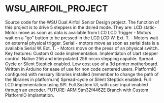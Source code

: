 # WSU_AIRFOIL_PROJECT
Source code for the WSU Dual Airfoil Senior Design project.
The function of this project is to drive 5 steppers in the dsired mode.
They are:
LCD static- Motor move as soon as data is available from LCD
LCD Trigger - Motors wait on a "go" button to be pressed in the LCD
LCD W. Ext. T. - Motors wait on external physical trigger.
Serial - motors move as soon as serial data is a available 
Serial W. Ext. T. - Motors move on the press of an physical switch.
Key features:
Custom G code implementation.
Implemtiaton of Uart stepper control.
Native 256 and interpolated 256 micro stepping capable.
Spread Cycle or Silent Steptick enabled.
Low cost use of a 3d printer motherboard.
Written in Arduino for ease of use for non code centered users.
PlatformIO configured with nessary libraries installed 
(remember to change the path of the libraries in platform.ini)
Spread-cycle or Silent Steptick enabled.
Full LCD implementation using SPI.
Full System UI, with user input enabled through an encoder.
FUTURE:
ARM Stm32f446ZE Branch with Custom PlatformIO implantation.

